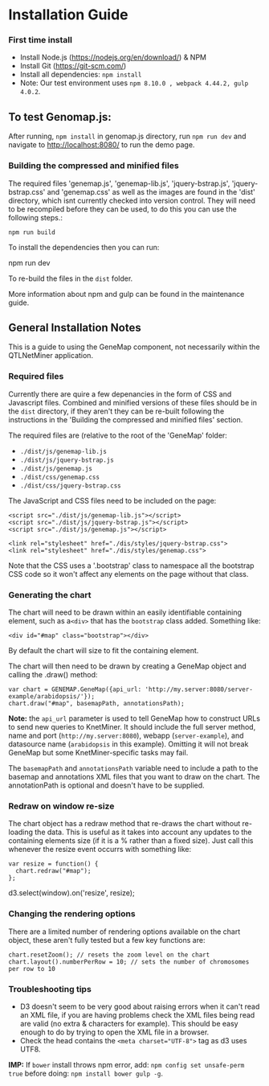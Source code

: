 
# Installation Guide

### First time install
- Install Node.js (https://nodejs.org/en/download/) & NPM
- Install Git (https://git-scm.com/)
- Install all dependencies: `npm install `
- Note: Our test environment uses `npm 8.10.0 , webpack 4.44.2, gulp 4.0.2`. 

## To test Genomap.js:

After running, ```npm install``` in genomap.js directory, run ```npm run dev``` and navigate to <http://localhost:8080/> to run the demo page.

### Building the compressed and minified files

The required files 'genemap.js', 'genemap-lib.js',  'jquery-bstrap.js', 'jquery-bstrap.css' and 'genemap.css' as well as the images are found in the 'dist' directory, which isnt currently checked into version control. They will need to be recompiled before they can be used, to do this you can use the following steps.:

    npm run build

To install the dependencies then you can run:

  npm run dev

To re-build the files in the `dist` folder.

More information about npm and gulp can be found in the maintenance guide.

## General Installation Notes

This is a guide to using the GeneMap component, not necessarily within the QTLNetMiner application.

### Required files

Currently there are quire a few depenancies in the form of CSS and Javascript files. Combined and minified versions of these files should be in the `dist` directory, if they aren't they can be re-built following the instructions in the 'Building the compressed and minified files' section.


The required files are (relative to the root of the 'GeneMap' folder:

  * `./dist/js/genemap-lib.js`
  * `./dist/js/jquery-bstrap.js`
  * `./dist/js/genemap.js`
  * `./dist/css/genemap.css`
  * `./dist/css/jquery-bstrap.css`

The JavaScript and CSS files need to be included on the page:

    <script src="./dist/js/genemap-lib.js"></script>
    <script src="./dist/js/jquery-bstrap.js"></script>
    <script src="./dist/js/genemap.js"></script>
    
    <link rel="stylesheet" href="./dis/styles/jquery-bstrap.css">
    <link rel="stylesheet" href="./dis/styles/genemap.css">



Note that the CSS uses a '.bootstrap' class to namespace all the bootstrap CSS code so it won't affect any elements on the page without that class.

### Generating the chart

The chart will need to be drawn within an easily identifiable containing element, such as a`<div>` that has the `bootstrap` class added. Something like:

	<div id="#map" class="bootstrap"></div>

By default the chart will size to fit the containing element.

The chart will then need to be drawn by creating a GeneMap object and calling the .draw() method:

	var chart = GENEMAP.GeneMap({api_url: 'http://my.server:8080/server-example/arabidopsis/'});
	chart.draw("#map", basemapPath, annotationsPath);

**Note:** the `api_url` parameter is used to tell GeneMap how to construct URLs to send new queries to KnetMiner. It should include the full server method, name and port (`http://my.server:8080`), webapp (`server-example`), and datasource name (`arabidopsis` in this example). Omitting it will not break GeneMap but some KnetMiner-specific tasks may fail.

The `basemapPath` and `annotationsPath` variable need to include a path to the basemap and annotations XML files that you want to draw on the chart. The annotationPath is optional and doesn't have to be supplied.

### Redraw on window re-size

The chart object has a redraw method that re-draws the chart without re-loading the data. This is useful as it takes into account any updates to the containing elements size (if it is a % rather than a fixed size). Just call  this whenever the resize event occurrs with something like:

	var resize = function() {
	  chart.redraw("#map");
	};

  d3.select(window).on('resize', resize);

### Changing the rendering options

There are a limited number of rendering options available on the chart object, these aren't fully tested but a few key functions are:

	chart.resetZoom(); // resets the zoom level on the chart
	chart.layout().numberPerRow = 10; // sets the number of chromosomes per row to 10

### Troubleshooting tips

 - D3 doesn't seem to be very good about raising errors when it can't read an XML file, if you are having problems check the XML files being read are valid (no extra & characters for example). This should be easy enough to do by trying to open the XML file in a browser.
 - Check the head contains the `<meta charset="UTF-8">` tag as d3 uses UTF8.


**IMP:** If `bower` install throws npm error, add: `npm config set unsafe-perm true` before doing: `npm install bower gulp -g`.

